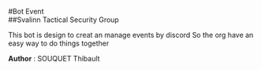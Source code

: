 #Bot Event  
##Svalinn Tactical Security Group  

This bot is design to creat an manage events by discord
So the org have an easy way to do things together

**Author** : SOUQUET Thibault

